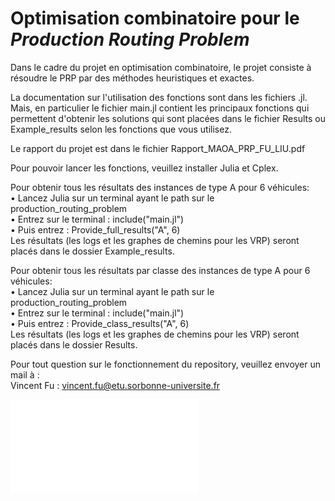 #  Optimisation combinatoire pour le *Production Routing Problem*

Dans le cadre du projet en optimisation combinatoire, le projet consiste à résoudre le PRP par des méthodes heuristiques et exactes.  

La documentation sur l'utilisation des fonctions sont dans les fichiers .jl. Mais, en particulier le fichier main.jl contient les principaux fonctions qui permettent d'obtenir les solutions qui sont placées dans le fichier Results ou Example_results selon les fonctions que vous utilisez.  

Le rapport du projet est dans le fichier Rapport_MAOA_PRP_FU_LIU.pdf  
  
Pour pouvoir lancer les fonctions, veuillez installer Julia et Cplex.

Pour obtenir tous les résultats des instances de type A pour 6 véhicules:  
• Lancez Julia sur un terminal ayant le path sur le production_routing_problem  
• Entrez sur le terminal : include("main.jl")  
• Puis entrez : Provide_full_results("A", 6)  
Les résultats (les logs et les graphes de chemins pour les VRP) seront placés dans le dossier Example_results.  

Pour obtenir tous les résultats par classe des instances de type A pour 6 véhicules:  
• Lancez Julia sur un terminal ayant le path sur le production_routing_problem  
• Entrez sur le terminal : include("main.jl")  
• Puis entrez : Provide_class_results("A", 6)  
Les résultats (les logs et les graphes de chemins pour les VRP) seront placés dans le dossier Results.  

Pour tout question sur le fonctionnement du repository, veuillez envoyer un mail à :  
Vincent Fu : vincent.fu@etu.sorbonne-universite.fr  
  
![Exemple de solution pour le VRP](./Results/exact/PDI_exact_A_050_ABS12_50_5/VRP_exact_A_050_ABS12_50_5_p5.pdf)
<embled src="./Results/exact/PDI_exact_A_050_ABS12_50_5/VRP_exact_A_050_ABS12_50_5_p5.pdf" type="application/pdf">
